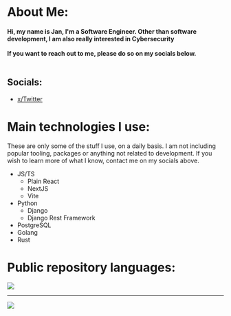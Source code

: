 # About Me:
#### Hi, my name is Jan, I'm a Software Engineer. Other than software development, I am also really interested in Cybersecurity<br><br> If you want to reach out to me, please do so on my socials below. <br><br>


## Socials:
 - [x/Twitter](https://x.com/_72hrs)

# Main technologies I use:
These are only some of the stuff I use, on a daily basis. I am not including popular tooling, packages or anything not related to development. If you wish to learn more of what I know, contact me on my socials above.
 - JS/TS
    - Plain React
    - NextJS
    - Vite
 - Python
    - Django
    - Django Rest Framework 
 - PostgreSQL
 - Golang
 - Rust

<div>

# Public repository languages:
![](https://github-readme-stats.vercel.app/api/top-langs/?username=72mins&theme=bear&hide_border=false&include_all_commits=false&count_private=false&layout=compact)
</div>

---

[![](https://visitcount.itsvg.in/api?id=tumpa02&icon=2&color=10)](https://visitcount.itsvg.in)
